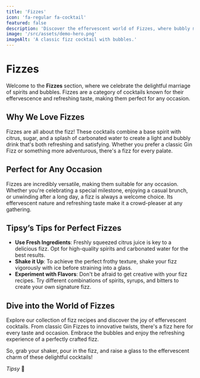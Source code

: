 ```yaml
---
title: 'Fizzes'
icon: 'fa-regular fa-cocktail'
featured: false
description: 'Discover the effervescent world of Fizzes, where bubbly mixes with spirits to create delightful and refreshing cocktails!'
image: '/src/assets/demo-hero.png'
imageAlt: 'A classic fizz cocktail with bubbles.'
---
```


# Fizzes

Welcome to the **Fizzes** section, where we celebrate the delightful marriage of spirits and bubbles. Fizzes are a category of cocktails known for their effervescence and refreshing taste, making them perfect for any occasion.

## Why We Love Fizzes

Fizzes are all about the fizz! These cocktails combine a base spirit with citrus, sugar, and a splash of carbonated water to create a light and bubbly drink that's both refreshing and satisfying. Whether you prefer a classic Gin Fizz or something more adventurous, there's a fizz for every palate.

## Perfect for Any Occasion

Fizzes are incredibly versatile, making them suitable for any occasion. Whether you're celebrating a special milestone, enjoying a casual brunch, or unwinding after a long day, a fizz is always a welcome choice. Its effervescent nature and refreshing taste make it a crowd-pleaser at any gathering.

## Tipsy’s Tips for Perfect Fizzes

-   **Use Fresh Ingredients**: Freshly squeezed citrus juice is key to a delicious fizz. Opt for high-quality spirits and carbonated water for the best results.
-   **Shake it Up**: To achieve the perfect frothy texture, shake your fizz vigorously with ice before straining into a glass.
-   **Experiment with Flavors**: Don't be afraid to get creative with your fizz recipes. Try different combinations of spirits, syrups, and bitters to create your own signature fizz.

## Dive into the World of Fizzes

Explore our collection of fizz recipes and discover the joy of effervescent cocktails. From classic Gin Fizzes to innovative twists, there's a fizz here for every taste and occasion. Embrace the bubbles and enjoy the refreshing experience of a perfectly crafted fizz.

So, grab your shaker, pour in the fizz, and raise a glass to the effervescent charm of these delightful cocktails!

_Tipsy_ 🥂
